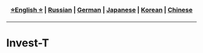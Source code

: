 <div align="center">
  <h3>
    <a href="https://github.com/Solrikk/Invest-T /blob/main/README.md">⭐English ⭐</a> |
    <a href="https://github.com/Solrikk/Invest-T /blob/main/README_RU.md">Russian</a> |
    <a href="https://github.com/Solrikk/Invest-T /blob/main/README_GE.md">German</a> |
    <a href="https://github.com/Solrikk/Invest-T /blob/main/README_JP.md">Japanese</a> |
    <a href="README_KR.md">Korean</a> |
    <a href="README_CN.md">Chinese</a>
  </h3>
</div>

-----------------

# Invest-T 

